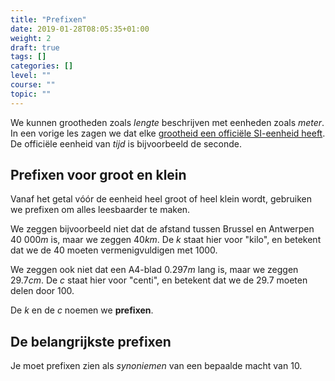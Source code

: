```yaml
---
title: "Prefixen"
date: 2019-01-28T08:05:35+01:00
weight: 2
draft: true
tags: []
categories: []
level: ""
course: ""
topic: ""
---
```

We kunnen grootheden zoals *lengte* beschrijven met eenheden zoals *meter*. In een vorige les zagen we dat elke [grootheid een officiële SI-eenheid heeft](../intro#si-eenheden-maken-duidelijke-afspraken). De officiële eenheid van *tijd* is bijvoorbeeld de seconde.

## Prefixen voor groot en klein
Vanaf het getal vóór de eenheid heel groot of heel klein wordt, gebruiken we prefixen om alles leesbaarder te maken.

We zeggen bijvoorbeeld niet dat de afstand tussen Brussel en Antwerpen $40\ 000m$ is, maar we zeggen $40 km$. De $k$ staat hier voor "kilo", en betekent dat we de $40$ moeten vermenigvuldigen met $1000$.

We zeggen ook niet dat een A4-blad $0.297m$ lang is, maar we zeggen $29.7cm$. De $c$ staat hier voor "centi", en betekent dat we de $29.7$ moeten delen door $100$.

De $k$ en de $c$ noemen we **prefixen**.

## De belangrijkste prefixen
Je moet prefixen zien als *synoniemen* van een bepaalde macht van $10$.